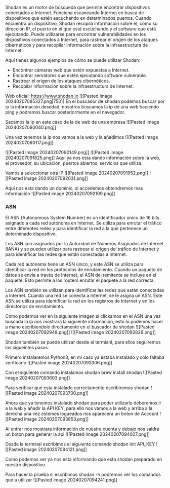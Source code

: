 Shodan es un motor de búsqueda que permite encontrar dispositivos conectados a Internet. Funciona escaneando Internet en busca de dispositivos que estén escuchando en determinados puertos. Cuando encuentra un dispositivo, Shodan recopila información sobre él, como su dirección IP, el puerto en el que está escuchando y el software que está ejecutando.
Puede utilizarse para encontrar vulnerabilidades en los dispositivos conectados a Internet, para rastrear el origen de los ataques cibernéticos y para recopilar información sobre la infraestructura de Internet.

Aquí tienes algunos ejemplos de cómo se puede utilizar Shodan:

- Encontrar cámaras web que estén expuestas a Internet.
- Encontrar servidores que estén ejecutando software vulnerable.
- Rastrear el origen de los ataques cibernéticos.
- Recopilar información sobre la infraestructura de Internet.

Web oficial:
https://www.shodan.io
![[Pasted image 20240207085327.png|750]]
En el buscador de shodan podemos buscar por ip la información desedad, nosotros buscamos la ip de una web haciendo ping y podremos buscar posteriormente en el navegador.

Sacamos la ip en este caso de la de web de una empresa
![[Pasted image 20240207090040.png]]

Una vez tenemos la ip nos vamos a la web y la añadimos
![[Pasted image 20240207090117.png]]

![[Pasted image 20240207090149.png]]
![[Pasted image 20240207091825.png]]
Aquí ya nos esta dando información sobre la web, el proveedor, su ubicación, puertos abiertos, servicios que utiliza.

Vamos a seleccionar otra IP
![[Pasted image 20240207091952.png]]
![[Pasted image 20240207092031.png]]

Aquí nos esta dando un dominio, si accedemos obtendremos mas información
![[Pasted image 20240207092109.png]]
### ASN
El ASN (Autonomous System Number) es un identificador único de 16 bits asignado a cada red autónoma en Internet. Se utiliza para enrutar el tráfico entre diferentes redes y para identificar la red a la que pertenece un determinado dispositivo.

Los ASN son asignados por la Autoridad de Números Asignados de Internet (IANA) y se pueden utilizar para rastrear el origen del tráfico de Internet y para identificar las redes que están conectadas a Internet.

Cada red autónoma tiene un ASN único, y este ASN se utiliza para identificar la red en los protocolos de enrutamiento. Cuando un paquete de datos se envía a través de Internet, el ASN del remitente se incluye en el paquete. Esto permite a los routers enrutar el paquete a la red correcta.

Los ASN también se utilizan para identificar las redes que están conectadas a Internet. Cuando una red se conecta a Internet, se le asigna un ASN. Este ASN se utiliza para identificar la red en los registros de Internet y en los directorios de enrutamiento.

Como podemos ver en la siguiente imagen si clickamos en el ASN una vez buscada la ip nos mostrara la siguiente información, esto lo podemos hacer a mano escribiendolo directamente en el buscador de shodan
![[Pasted image 20240207092948.png]]
![[Pasted image 20240207092826.png]]

Shodan también se puede utilizar desde el termianl, para ellos seguiremos los sigueintes pasos.

Primero instalaremos Python3, en mi caso ya estaba instalado y solo faltaba verificarlo
![[Pasted image 20240207093306.png]]

Con el siguiente comando instalamos shodan
brew install shodan
![[Pasted image 20240207093603.png]]

Para verificar que esta instalado correctamente escribiremos shodan
![[Pasted image 20240207093700.png]]

Ahora que ya tenemos instalado shodan para poder utilizarlo deberemos ir a la web y añadir la API KEY, para ello nos vamos a la web y arriba a la derecha una vez estemos logueados nos aparecera un boton de Account
![[Pasted image 20240207093853.png]]

Al entrar nos mostrara información de nuestra cuenta y debajo nos saldra un boton para generar la api
![[Pasted image 20240207094007.png]]

Desde la terminal escribimos el siguiente comando
shodan init API_KEY
![[Pasted image 20240207094121.png]]

Como podemos ver ya nos esta informando que esta shodan preparado en nuestro dispositivo.

Para hacer la prueba si escribimos shodan -h podremos ver los comandos que a utilizar
![[Pasted image 20240207094241.png]]